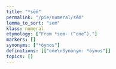 ```yaml
---
title: "*sḗm"
permalink: "/pie/numeral/sḗm"
lemma_to_sort: "sem"
klass: numeral
etymology: ["From *sem- (“one”)."]
markers: []
synonyms: ["*óynos"]
definitions: [["one\nSynonym: *óynos"]]
topics: []
---
```

